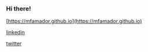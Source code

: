 ### Hi there!

[https://mfamador.github.io](https://mfamador.github.io)

[linkedin](https://www.linkedin.com/in/marcoamador/)

[twitter](https://twitter.com/marcoamador)

